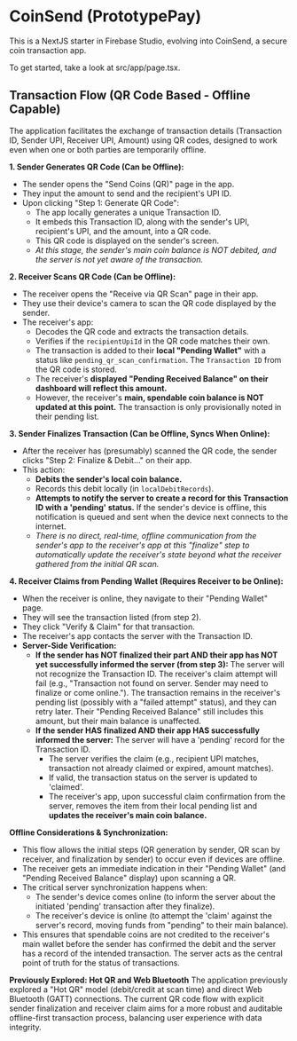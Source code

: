 
# CoinSend (PrototypePay)

This is a NextJS starter in Firebase Studio, evolving into CoinSend, a secure coin transaction app.

To get started, take a look at src/app/page.tsx.

## Transaction Flow (QR Code Based - Offline Capable)

The application facilitates the exchange of transaction details (Transaction ID, Sender UPI, Receiver UPI, Amount) using QR codes, designed to work even when one or both parties are temporarily offline.

**1. Sender Generates QR Code (Can be Offline):**

*   The sender opens the "Send Coins (QR)" page in the app.
*   They input the amount to send and the recipient's UPI ID.
*   Upon clicking "Step 1: Generate QR Code":
    *   The app locally generates a unique Transaction ID.
    *   It embeds this Transaction ID, along with the sender's UPI, recipient's UPI, and the amount, into a QR code.
    *   This QR code is displayed on the sender's screen.
    *   *At this stage, the sender's main coin balance is NOT debited, and the server is not yet aware of the transaction.*

**2. Receiver Scans QR Code (Can be Offline):**

*   The receiver opens the "Receive via QR Scan" page in their app.
*   They use their device's camera to scan the QR code displayed by the sender.
*   The receiver's app:
    *   Decodes the QR code and extracts the transaction details.
    *   Verifies if the `recipientUpiId` in the QR code matches their own.
    *   The transaction is added to their **local "Pending Wallet"** with a status like `pending_qr_scan_confirmation`. The `Transaction ID` from the QR code is stored.
    *   The receiver's **displayed "Pending Received Balance" on their dashboard will reflect this amount.**
    *   However, the receiver's **main, spendable coin balance is NOT updated at this point.** The transaction is only provisionally noted in their pending list.

**3. Sender Finalizes Transaction (Can be Offline, Syncs When Online):**

*   After the receiver has (presumably) scanned the QR code, the sender clicks "Step 2: Finalize & Debit..." on their app.
*   This action:
    *   **Debits the sender's local coin balance.**
    *   Records this debit locally (in `localDebitRecords`).
    *   **Attempts to notify the server to create a record for this Transaction ID with a 'pending' status.** If the sender's device is offline, this notification is queued and sent when the device next connects to the internet.
    *   *There is no direct, real-time, offline communication from the sender's app to the receiver's app at this "finalize" step to automatically update the receiver's state beyond what the receiver gathered from the initial QR scan.*

**4. Receiver Claims from Pending Wallet (Requires Receiver to be Online):**

*   When the receiver is online, they navigate to their "Pending Wallet" page.
*   They will see the transaction listed (from step 2).
*   They click "Verify & Claim" for that transaction.
*   The receiver's app contacts the server with the Transaction ID.
*   **Server-Side Verification:**
    *   **If the sender has NOT finalized their part AND their app has NOT yet successfully informed the server (from step 3):** The server will not recognize the Transaction ID. The receiver's claim attempt will fail (e.g., "Transaction not found on server. Sender may need to finalize or come online."). The transaction remains in the receiver's pending list (possibly with a "failed attempt" status), and they can retry later. Their "Pending Received Balance" still includes this amount, but their main balance is unaffected.
    *   **If the sender HAS finalized AND their app HAS successfully informed the server:** The server will have a 'pending' record for the Transaction ID.
        *   The server verifies the claim (e.g., recipient UPI matches, transaction not already claimed or expired, amount matches).
        *   If valid, the transaction status on the server is updated to 'claimed'.
        *   The receiver's app, upon successful claim confirmation from the server, removes the item from their local pending list and **updates the receiver's main coin balance.**

**Offline Considerations & Synchronization:**

*   This flow allows the initial steps (QR generation by sender, QR scan by receiver, and finalization by sender) to occur even if devices are offline.
*   The receiver gets an immediate indication in their "Pending Wallet" (and "Pending Received Balance" display) upon scanning a QR.
*   The critical server synchronization happens when:
    *   The sender's device comes online (to inform the server about the initiated 'pending' transaction after they finalize).
    *   The receiver's device is online (to attempt the 'claim' against the server's record, moving funds from "pending" to their main balance).
*   This ensures that spendable coins are not credited to the receiver's main wallet before the sender has confirmed the debit and the server has a record of the intended transaction. The server acts as the central point of truth for the status of transactions.

**Previously Explored: Hot QR and Web Bluetooth**
The application previously explored a "Hot QR" model (debit/credit at scan time) and direct Web Bluetooth (GATT) connections. The current QR code flow with explicit sender finalization and receiver claim aims for a more robust and auditable offline-first transaction process, balancing user experience with data integrity.
